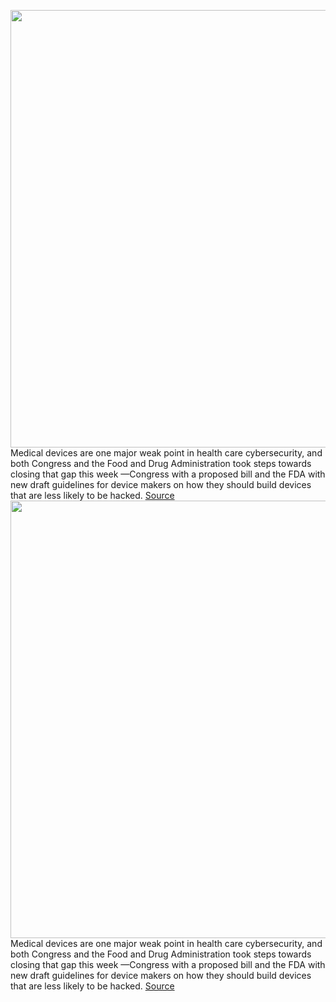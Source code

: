 <img src='https://cdn.vox-cdn.com/thumbor/57vno_C2pwBVzm0BiAmxMNISfKU=/0x0:2040x1360/1200x800/filters:focal(857x517:1183x843)/cdn.vox-cdn.com/uploads/chorus_image/image/70727303/acastro_180109_1777_0001.0.jpg' width='700px' /><br/>
Medical devices are one major weak point in health care cybersecurity, and both Congress and the Food and Drug Administration took steps towards closing that gap this week —Congress with a proposed bill and the FDA with new draft guidelines for device makers on how they should build devices that are less likely to be hacked.
<a href='https://www.theverge.com/2022/4/8/23016588/medical-device-cybersecurity-fda-congress-hacking'> Source <a/><img src='https://cdn.vox-cdn.com/thumbor/57vno_C2pwBVzm0BiAmxMNISfKU=/0x0:2040x1360/1200x800/filters:focal(857x517:1183x843)/cdn.vox-cdn.com/uploads/chorus_image/image/70727303/acastro_180109_1777_0001.0.jpg' width='700px' /><br/>
Medical devices are one major weak point in health care cybersecurity, and both Congress and the Food and Drug Administration took steps towards closing that gap this week —Congress with a proposed bill and the FDA with new draft guidelines for device makers on how they should build devices that are less likely to be hacked.
<a href='https://www.theverge.com/2022/4/8/23016588/medical-device-cybersecurity-fda-congress-hacking'> Source <a/>
